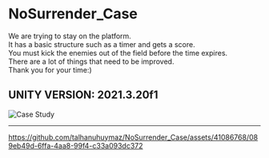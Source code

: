 # NoSurrender_Case

We are trying to stay on the platform. <br> It has a basic structure such as a timer and gets a score.<br> 
You must kick the enemies out of the field before the time expires.<br>
There are a lot of things that need to be improved.<br>
Thank you for your time:) <br>

UNITY VERSION: 2021.3.20f1
--------------------------------------------------------------------------------------------------------------
![Case Study](https://github.com/talhanuhuymaz/NoSurrender_Case/assets/41086768/fdb13abc-5ecc-46ec-88fa-72e9a717d995)

--------------------------------------------------------------------------------------------------------------
https://github.com/talhanuhuymaz/NoSurrender_Case/assets/41086768/089eb49d-6ffa-4aa8-99f4-c33a093dc372
